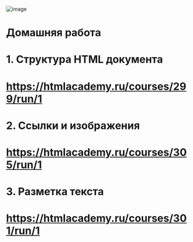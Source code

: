 ![image](https://user-images.githubusercontent.com/113675674/192522760-aa47aecb-7091-43ef-b9a9-dfd72c98231f.png)

# Домашняя работа

# 1. Структура HTML документа
# https://htmlacademy.ru/courses/299/run/1

# 2. Ссылки и изображения
# https://htmlacademy.ru/courses/305/run/1

# 3. Разметка текста
# https://htmlacademy.ru/courses/301/run/1



